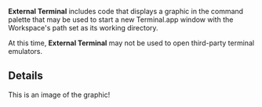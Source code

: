 **External Terminal** includes code that displays a graphic in the command palette that may be used to start a new Terminal.app window with the Workspace's path set as its working directory.

At this time, **External Terminal** may not be used to open third-party terminal emulators.

## Details
This is an image of the graphic!
